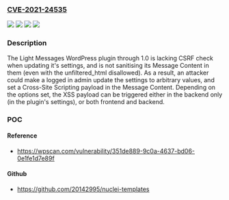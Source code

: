 ### [CVE-2021-24535](https://cve.mitre.org/cgi-bin/cvename.cgi?name=CVE-2021-24535)
![](https://img.shields.io/static/v1?label=Product&message=Light%20Messages&color=blue)
![](https://img.shields.io/static/v1?label=Version&message=1.0%3C%3D%201.0%20&color=brighgreen)
![](https://img.shields.io/static/v1?label=Vulnerability&message=CWE-352%20Cross-Site%20Request%20Forgery%20(CSRF)&color=brighgreen)
![](https://img.shields.io/static/v1?label=Vulnerability&message=CWE-79%20Cross-site%20Scripting%20(XSS)&color=brighgreen)

### Description

The Light Messages WordPress plugin through 1.0 is lacking CSRF check when updating it's settings, and is not sanitising its Message Content in them (even with the unfiltered_html disallowed). As a result, an attacker could make a logged in admin update the settings to arbitrary values, and set a Cross-Site Scripting payload in the Message Content. Depending on the options set, the XSS payload can be triggered either in the backend only (in the plugin's settings), or both frontend and backend.

### POC

#### Reference
- https://wpscan.com/vulnerability/351de889-9c0a-4637-bd06-0e1fe1d7e89f

#### Github
- https://github.com/20142995/nuclei-templates

